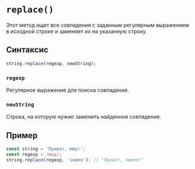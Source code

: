 # `replace()`

Этот метод ищет все совпадения с заданным регулярным выражением в исходной строке и заменяет их на указанную строку.

## Синтаксис

```js
string.replace(regexp, newString);
```

### `regexp`

Регулярное выражение для поиска совпадения.

### `newString`

Строка, на которую нужно заменить найденное совпадение.

## Пример

```js
const string = 'Привет, мир!';
const regexp = /мир/;
string.replace(regexp, 'земля'); // "Привет, земля!"
```
